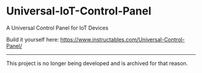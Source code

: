 # Universal-IoT-Control-Panel
A Universal Control Panel for IoT Devices

Build it yourself here: https://www.instructables.com/Universal-Control-Panel/

---

This project is no longer being developed and is archived for that reason.
